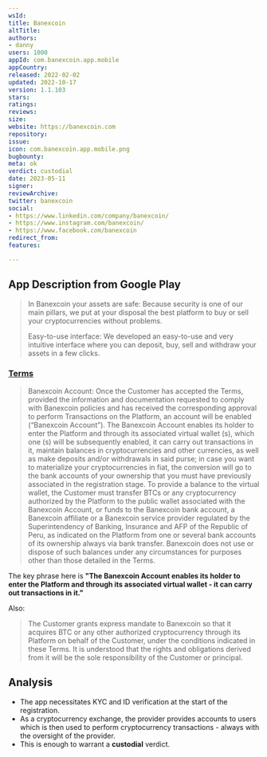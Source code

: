 ```yaml
---
wsId: 
title: Banexcoin
altTitle: 
authors:
- danny 
users: 1000
appId: com.banexcoin.app.mobile
appCountry: 
released: 2022-02-02
updated: 2022-10-17
version: 1.1.103
stars: 
ratings: 
reviews: 
size: 
website: https://banexcoin.com
repository: 
issue: 
icon: com.banexcoin.app.mobile.png
bugbounty: 
meta: ok
verdict: custodial 
date: 2023-05-11
signer: 
reviewArchive: 
twitter: banexcoin
social:
- https://www.linkedin.com/company/banexcoin/
- https://www.instagram.com/banexcoin/
- https://www.facebook.com/banexcoin 
redirect_from: 
features: 

---
```


## App Description from Google Play 

> In Banexcoin your assets are safe: Because security is one of our main pillars, we put at your disposal the best platform to buy or sell your cryptocurrencies without problems.
>
> Easy-to-use interface: We developed an easy-to-use and very intuitive interface where you can deposit, buy, sell and withdraw your assets in a few clicks.

### [Terms](https://soporte.banexcoin.com/en/support/solutions/articles/60000599926-terms-and-conditions)

> Banexcoin Account: Once the Customer has accepted the Terms, provided the information and documentation requested to comply with Banexcoin policies and has received the corresponding approval to perform Transactions on the Platform, an account will be enabled (“Banexcoin Account”). The Banexcoin Account enables its holder to enter the Platform and through its associated virtual wallet (s), which one (s) will be subsequently enabled, it can carry out transactions in it, maintain balances in cryptocurrencies and other currencies, as well as make deposits and/or withdrawals in said purse; in case you want to materialize your cryptocurrencies in fiat, the conversion will go to the bank accounts of your ownership that you must have previously associated in the registration stage. To provide a balance to the virtual wallet, the Customer must transfer BTCs or any cryptocurrency authorized by the Platform to the public wallet associated with the Banexcoin Account, or funds to the Banexcoin bank account, a Banexcoin affiliate or a Banexcoin service provider regulated by the Superintendency of Banking, Insurance and AFP of the Republic of Peru, as indicated on the Platform from one or several bank accounts of its ownership always via bank transfer. Banexcoin does not use or dispose of such balances under any circumstances for purposes other than those detailed in the Terms.

The key phrase here is **"The Banexcoin Account enables its holder to enter the Platform and through its associated virtual wallet - it can carry out transactions in it."**

Also: 

> The Customer grants express mandate to Banexcoin so that it acquires BTC or any other authorized cryptocurrency through its Platform on behalf of the Customer, under the conditions indicated in these Terms. It is understood that the rights and obligations derived from it will be the sole responsibility of the Customer or principal.

## Analysis 

- The app necessitates KYC and ID verification at the start of the registration. 
- As a cryptocurrency exchange, the provider provides accounts to users which is then used to perform cryptocurrency transactions - always with the oversight of the provider.
- This is enough to warrant a **custodial** verdict. 
